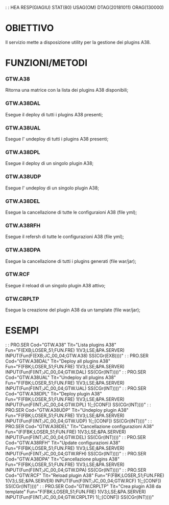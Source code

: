  :  : HEA RESP(GIAGIU) STAT(80) USAG(OM) DTAG(20181011) ORAG(130000)
# OBIETTIVO
Il servizio mette a disposizione utility per la gestione dei plugins A38.

# FUNZIONI/METODI

### GTW.A38
Ritorna una matrice con la lista dei plugins A38 disponibili;
### GTW.A38DAL
Esegue il deploy di tutti i plugins A38 presenti;
### GTW.A38UAL
Esegue l' undeploy di tutti i plugins A38 presenti;
### GTW.A38DPL
Esegue il deploy di un singolo plugin A38;
### GTW.A38UDP
Esegue l' undeploy di un singolo plugin A38;
### GTW.A38DEL
Esegue la cancellazione di tutte le configuraioni A38 (file yml);
### GTW.A38RFH
Esegue il refersh di tutte le configurazioni A38 (file yml);
### GTW.A38DPA
Esegue la cancellazione di tutti i plugins generati (file war/jar);
### GTW.RCF
Esegue il reload di un singolo plugin A38 attivo;
### GTW.CRPLTP
Esegue la creazione del plugin A38 da un tamplate (file war/jar);

# ESEMPI

 :  : PRO.SER Cod="GTW.A38" Tit="Lista plugins A38" Fun="F(EXB;LOSER_51;FUN.FRE) 1(V3;LSE;&PA.SERVER) INPUT(Fun(F(EXB;JC_00_04;GTW.A38) SS(CGr(EXB))))"
 :  : PRO.SER Cod="GTW.A38DAL" Tit="Deploy all plugins A38" Fun="F(FBK;LOSER_51;FUN.FRE) 1(V3;LSE;&PA.SERVER) INPUT(Fun(F(INT;JC_00_04;GTW.DAL) SS(CGr(INT))))"
 :  : PRO.SER Cod="GTW.A38UAL" Tit="Undeploy all plugins A38" Fun="F(FBK;LOSER_51;FUN.FRE) 1(V3;LSE;&PA.SERVER) INPUT(Fun(F(INT;JC_00_04;GTW.UAL) SS(CGr(INT))))"
 :  : PRO.SER Cod="GTW.A38DPL" Tit="Deploy plugin A38"  Fun="F(FBK;LOSER_51;FUN.FRE) 1(V3;LSE;&PA.SERVER) INPUT(Fun(F(INT;JC_00_04;GTW.DPL) 1(;;[CONF]) SS(CGr(INT))))"
 :  : PRO.SER Cod="GTW.A38UDP" Tit="Undeploy plugin A38"  Fun="F(FBK;LOSER_51;FUN.FRE) 1(V3;LSE;&PA.SERVER) INPUT(Fun(F(INT;JC_00_04;GTW.UDP) 1(;;[CONF]) SS(CGr(INT))))"
 :  : PRO.SER Cod="GTW.A38DEL" Tit="Cancellazione configurazioni A38"  Fun="(F(FBK;LOSER_51;FUN.FRE) 1(V3;LSE;&PA.SERVER) INPUT(Fun(F(INT;JC_00_04;GTW.DEL) SS(CGr(INT))))"
 :  : PRO.SER Cod="GTW.A38RFH" Tit="Update configurazioni A38"  Fun="F(FBK;LOSER_51;FUN.FRE) 1(V3;LSE;&PA.SERVER) INPUT(Fun(F(INT;JC_00_04;GTW.RFH) SS(CGr(INT))))"
 :  : PRO.SER Cod="GTW.A38DPA" Tit="Cancellazione plugins A38" Fun="F(FBK;LOSER_51;FUN.FRE) 1(V3;LSE;&PA.SERVER) INPUT(Fun(F(INT;JC_00_04;GTW.DPA) SS(CGr(INT))))"
 :  : PRO.SER Cod="GTW.RCF" Tit="Reload plugin A38" Fun="F(FBK;LOSER_51;FUN.FRE) 1(V3;LSE;&PA.SERVER) INPUT(Fun(F(INT;JC_00_04;GTW.RCF) 1(;;[CONF]) SS(CGr(INT))))"
 :  : PRO.SER Cod="GTW.CRPLTP" Tit="Crea plugin A38 da template" Fun="F(FBK;LOSER_51;FUN.FRE) 1(V3;LSE;&PA.SERVER) INPUT(Fun(F(INT;JC_00_04;GTW.CRPLTP) 1(;;[CONF]) SS(CGr(INT))))"
